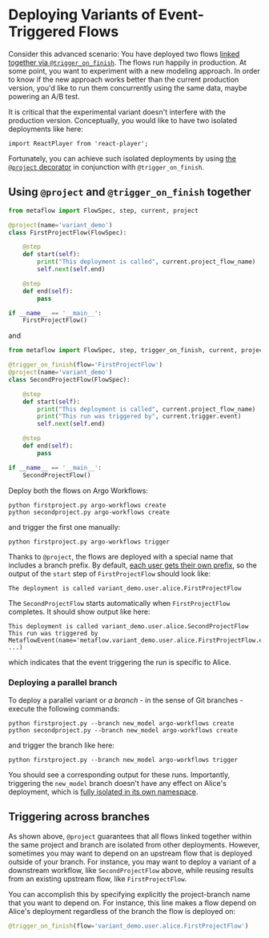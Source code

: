 # Deploying Variants of Event-Triggered Flows

Consider this advanced scenario: You have deployed two flows [linked together
via `@trigger_on_finish`](/production/event-triggering/flow-events#passing-data-across-flows).
The flows run happily in production. At some point, you want to experiment with a new
modeling approach. In order to know if the new approach works better than the
current production version, you'd like to run them concurrently using the same
data, maybe powering an A/B test.

It is critical that the experimental variant doesn't interfere with the
production version. Conceptually, you would like to have two isolated
deployments like here:

```mdx-code-block
import ReactPlayer from 'react-player';
```

<ReactPlayer playsinline playing controls muted loop url='/assets/et-variants.mp4' width='100%' height='100%'/>

Fortunately, you can achieve such isolated deployments by using [the `@project`
decorator](/production/coordinating-larger-metaflow-projects) in conjunction
with `@trigger_on_finish`.

## Using `@project` and `@trigger_on_finish` together

```python
from metaflow import FlowSpec, step, current, project

@project(name='variant_demo')
class FirstProjectFlow(FlowSpec):

    @step
    def start(self):
        print("This deployment is called", current.project_flow_name)
        self.next(self.end)

    @step
    def end(self):
        pass

if __name__ == '__main__':
    FirstProjectFlow()
```

and 

```python
from metaflow import FlowSpec, step, trigger_on_finish, current, project

@trigger_on_finish(flow='FirstProjectFlow')
@project(name='variant_demo')
class SecondProjectFlow(FlowSpec):

    @step
    def start(self):
        print("This deployment is called", current.project_flow_name)
        print("This run was triggered by", current.trigger.event)
        self.next(self.end)

    @step
    def end(self):
        pass

if __name__ == '__main__':
    SecondProjectFlow()
```

Deploy both the flows on Argo Workflows:
```
python firstproject.py argo-workflows create
python secondproject.py argo-workflows create
```

and trigger the first one manually:

```
python firstproject.py argo-workflows trigger
```

Thanks to `@project`, the flows are deployed with a special name that includes a
branch prefix. By default,
[each user gets their own
prefix](/production/coordinating-larger-metaflow-projects#single-flow-multiple-developers),
so the output of the `start` step of `FirstProjectFlow` should look
like:

```
The deployment is called variant_demo.user.alice.FirstProjectFlow
```

The `SecondProjectFlow` starts automatically when `FirstProjectFlow` completes.
It should show output like here:


```
This deployment is called variant_demo.user.alice.SecondProjectFlow
This run was triggered by
MetaflowEvent(name='metaflow.variant_demo.user.alice.FirstProjectFlow.end', ...)
```
which indicates that the event triggering the run is specific to Alice.

### Deploying a parallel branch

To deploy a parallel variant or *a branch* - in the sense of Git branches -
execute the following commands:

```
python firstproject.py --branch new_model argo-workflows create
python secondproject.py --branch new_model argo-workflows create
```
and trigger the branch like here:
```
python firstproject.py --branch new_model argo-workflows trigger
```

You should see a corresponding output for these runs. Importantly, triggering
the `new_model` branch doesn't have any effect on Alice's deployment, which is
[fully isolated in its own namespace](/scaling/tagging).

## Triggering across branches

As shown above, `@project` guarantees that all flows linked together within the
same project and branch are isolated from other deployments. However, sometimes
you may want to depend on an upstream flow that is deployed outside of your
branch. For instance, you may want to deploy a variant of a downstream
workflow, like `SecondProjectFlow` above, while reusing results from an
existing upstream flow, like `FirstProjectFlow`.

You can accomplish this by specifying explicitly the project-branch name that
you want to depend on. For instance, this line makes a flow depend on Alice's
deployment regardless of the branch the flow is deployed on:

```python
@trigger_on_finish(flow='variant_demo.user.alice.FirstProjectFlow')
```